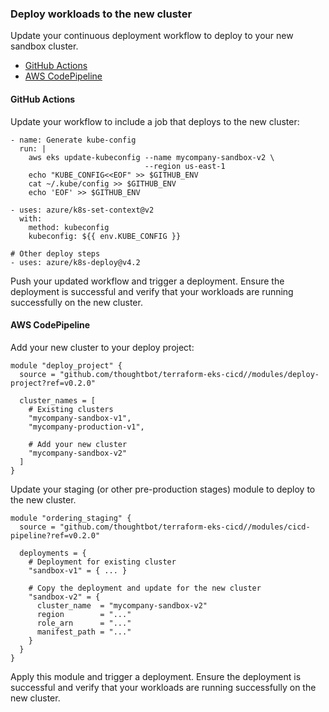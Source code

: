
### Deploy workloads to the new cluster

Update your continuous deployment workflow to deploy to your new sandbox
cluster.

<div class="toc-macro rbtoc1710773639879">

  - [GitHub Actions](#Deployworkloadstothenewcluster-GitHubActions)
  - [AWS CodePipeline](#Deployworkloadstothenewcluster-AWSCodePipeline)

</div>

#### GitHub Actions

Update your workflow to include a job that deploys to the new cluster:

<div class="code panel pdl" style="border-width: 1px;">

<div class="codeContent panelContent pdl">

``` syntaxhighlighter-pre
- name: Generate kube-config
  run: |
    aws eks update-kubeconfig --name mycompany-sandbox-v2 \
                              --region us-east-1
    echo "KUBE_CONFIG<<EOF" >> $GITHUB_ENV
    cat ~/.kube/config >> $GITHUB_ENV
    echo 'EOF' >> $GITHUB_ENV

- uses: azure/k8s-set-context@v2
  with:
    method: kubeconfig
    kubeconfig: ${{ env.KUBE_CONFIG }}

# Other deploy steps
- uses: azure/k8s-deploy@v4.2
```

</div>

</div>

Push your updated workflow and trigger a deployment. Ensure the
deployment is successful and verify that your workloads are running
successfully on the new cluster.

#### AWS CodePipeline

Add your new cluster to your deploy project:

<div class="code panel pdl" style="border-width: 1px;">

<div class="codeContent panelContent pdl">

``` syntaxhighlighter-pre
module "deploy_project" {
  source = "github.com/thoughtbot/terraform-eks-cicd//modules/deploy-project?ref=v0.2.0"

  cluster_names = [
    # Existing clusters
    "mycompany-sandbox-v1",
    "mycompany-production-v1",
    
    # Add your new cluster
    "mycompany-sandbox-v2"
  ]
}
```

</div>

</div>

Update your staging (or other pre-production stages) module to deploy to
the new cluster.

<div class="code panel pdl" style="border-width: 1px;">

<div class="codeContent panelContent pdl">

``` syntaxhighlighter-pre
module "ordering_staging" {
  source = "github.com/thoughtbot/terraform-eks-cicd//modules/cicd-pipeline?ref=v0.2.0"

  deployments = {
    # Deployment for existing cluster
    "sandbox-v1" = { ... }
    
    # Copy the deployment and update for the new cluster
    "sandbox-v2" = {
      cluster_name  = "mycompany-sandbox-v2"
      region        = "..."
      role_arn      = "..."
      manifest_path = "..."
    }
  }
}
```

</div>

</div>

Apply this module and trigger a deployment. Ensure the deployment is
successful and verify that your workloads are running successfully on
the new cluster.
